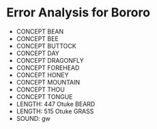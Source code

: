 # Error Analysis for Bororo
* CONCEPT BEAN
* CONCEPT BEE
* CONCEPT BUTTOCK
* CONCEPT DAY
* CONCEPT DRAGONFLY
* CONCEPT FOREHEAD
* CONCEPT HONEY
* CONCEPT MOUNTAIN
* CONCEPT THOU
* CONCEPT TONGUE
* LENGTH: 447 Otuke BEARD
* LENGTH: 515 Otuke GRASS
* SOUND: ɡw
